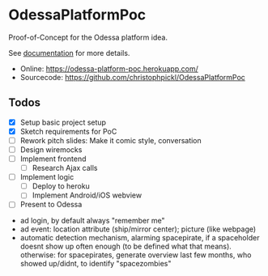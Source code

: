 # OdessaPlatformPoc

Proof-of-Concept for the Odessa platform idea.

See [documentation](doc) for more details.

* Online: https://odessa-platform-poc.herokuapp.com/
* Sourcecode: https://github.com/christophpickl/OdessaPlatformPoc

## Todos

* [x] Setup basic project setup
* [x] Sketch requirements for PoC
* [ ] Rework pitch slides: Make it comic style, conversation
* [ ] Design wiremocks
* [ ] Implement frontend
    * [ ] Research Ajax calls
* [ ] Implement logic
    * [ ] Deploy to heroku
    * [ ] Implement Android/iOS webview
* [ ] Present to Odessa
* ad login, by default always "remember me"
* ad event: location attribute (ship/mirror center); picture (like webpage)
* automatic detection mechanism, alarming spacepirate, if a spaceholder doesnt show up often enough (to be defined what that means). otherwise: for spacepirates, generate overview last few months, who showed up/didnt, to identify "spacezombies"
